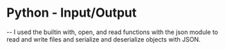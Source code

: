 # **Python - Input/Output**
--
I used the builtin with, open, and read functions with the json module to read and write files and serialize and deserialize objects with JSON.
